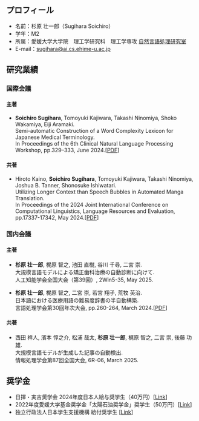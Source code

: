 ## プロフィール
- 名前：杉原 壮一郎（Sugihara Soichiro）
- 学年：M2
- 所属：愛媛大学大学院　理工学研究科　理工学専攻 [自然言語処理研究室](https://sites.google.com/view/ehime-nlp/)
- E-mail：sugihara@ai.cs.ehime-u.ac.jp

## 研究業績
### 国際会議
#### 主著
- **Soichiro Sugihara**, Tomoyuki Kajiwara, Takashi Ninomiya, Shoko Wakamiya, Eiji Aramaki. <br>
  Semi-automatic Construction of a Word Complexity Lexicon for Japanese Medical Terminology. <br>
  In Proceedings of the 6th Clinical Natural Language Processing Workshop, pp.329–333, June 2024.[[PDF](https://aclanthology.org/2024.clinicalnlp-1.29.pdf)]

#### 共著
- Hiroto Kaino, **Soichiro Sugihara**, Tomoyuki Kajiwara, Takashi Ninomiya, Joshua B. Tanner, Shonosuke Ishiwatari. <br>
  Utilizing Longer Context than Speech Bubbles in Automated Manga Translation. <br>
  In Proceedings of the 2024 Joint International Conference on Computational Linguistics, Language Resources and Evaluation, pp.17337-17342, May 2024.[[PDF](https://aclanthology.org/2024.lrec-main.1505.pdf)]

### 国内会議
#### 主著
- **杉原 壮一郎**, 梶原 智之, 池田 直樹, 谷川 千尋, 二宮 崇. <br>
  大規模言語モデルによる矯正歯科治療の自動診断に向けて. <br>
  人工知能学会全国大会（第39回）, 2Win5-35, May 2025.

- **杉原 壮一郎**, 梶原 智之, 二宮 崇, 若宮 翔子, 荒牧 英治. <br>
  日本語における医療用語の難易度辞書の半自動構築. <br>
  言語処理学会第30回年次大会, pp.260-264, March 2024.[[PDF](https://www.anlp.jp/proceedings/annual_meeting/2024/pdf_dir/P1-22.pdf)]

#### 共著
- 西田 祥人, 濱本 惇之介, 松浦 哉太, **杉原 壮一郎**, 梶原 智之, 二宮 崇, 後藤 功雄. <br>
  大規模言語モデルが生成した記事の自動検出. <br>
  情報処理学会第87回全国大会, 6R-06,  March 2025.

## 奨学金
- 日揮・実吉奨学会 2024年度日本人給与奨学生（40万円）[[Link](https://www.jgcs.or.jp/business/found.html)]
- 2022年度愛媛大学基金奨学金「太陽石油奨学金」奨学生（50万円）[[Link](https://www.taiyooil.net/news/2022/21-093.html)]
- 独立行政法人日本学生支援機構 給付奨学生 [[Link](https://www.jasso.go.jp/shogakukin/about/kyufu/index.html)]


<!--
**SugiSou10/SugiSou10** is a ✨ _special_ ✨ repository because its `README.md` (this file) appears on your GitHub profile.

Here are some ideas to get you started:

- 🔭 I’m currently working on ...
- 🌱 I’m currently learning ...
- 👯 I’m looking to collaborate on ...
- 🤔 I’m looking for help with ...
- 💬 Ask me about ...
- 📫 How to reach me: ...
- 😄 Pronouns: ...
- ⚡ Fun fact: ...
-->
